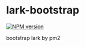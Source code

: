 lark-bootstrap
==============

[![NPM version][npm-image]][npm-url]

bootstrap lark by pm2

[npm-image]: https://img.shields.io/npm/v/lark-bootstrap.svg?style=flat-square
[npm-url]: https://npmjs.org/package/lark-bootstrap
